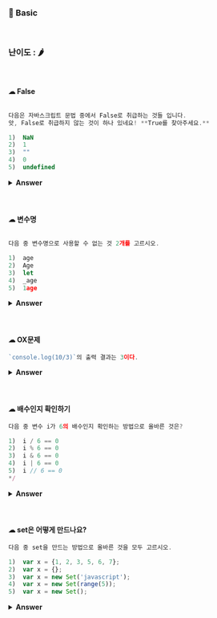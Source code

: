 ### 🎁 Basic

<br>

### 난이도 : 🌶

<br>

#### ☁︎ False

```javascript

다음은 자바스크립트 문법 중에서 False로 취급하는 것들 입니다.
앗, False로 취급하지 않는 것이 하나 있네요! **True를 찾아주세요.**

1)  NaN
2)  1
3)  ""
4)  0
5)  undefined

```

<details><summary><b>Answer</b></summary>

<p>

```javascript
2;
```

 </p>
 </details>
 <br>
 <br>
 
 #### ☁︎ 변수명

```javascript

다음 중 변수명으로 사용할 수 없는 것 2개를 고르시오.

1)  age
2)  Age
3)  let
4)  _age
5)  1age

```

<details><summary><b>Answer</b></summary>

  <p>

```javascript

3)  let
5)  1age

정답은 '3번', '5번' 입니다.
JavaScript 식별자는 문자, 밑줄(_) 혹은 달러 기호($)로 시작해야하며
let 은 이미 JavaScript 문법에 존재하는 예약어라 사용이 불가능합니다.

```

</p>
</details>
<br>
<br>

#### ☁︎ OX문제

```javascript
`console.log(10/3)`의 출력 결과는 3이다.

```

<details><summary><b>Answer</b></summary>
<p>
    
```javascript
X (3.33333333이다)
```

 </p>
 </details>

 <br>
 <br>

#### ☁︎ 배수인지 확인하기

```javascript
다음 중 변수 i가 6의 배수인지 확인하는 방법으로 올바른 것은?

1)  i / 6 == 0
2)  i % 6 == 0
3)  i & 6 == 0
4)  i | 6 == 0
5)  i // 6 == 0
*/
```

<details><summary><b>Answer</b></summary>
<p>
    
```javascript
2
```

 </p>
 </details>

 <br>
 <br>

#### ☁︎ set은 어떻게 만드나요?

```javascript
다음 중 set을 만드는 방법으로 올바른 것을 모두 고르시오.

1)  var x = {1, 2, 3, 5, 6, 7};
2)  var x = {};
3)  var x = new Set('javascript');
4)  var x = new Set(range(5));
5)  var x = new Set();
```

<details><summary><b>Answer</b></summary>
<p>
    
```javascript
3, 5

Set 객체는 자료형에 관계 없이 원시 값과 객체 참조 모두 유일한 값을 저장할 수 있습니다.
<a href="https://developer.mozilla.org/ko/docs/Web/JavaScript/Reference/Global_Objects/Set"> 참고 </a>

```

 </p>
 </details>

 <br>
 <br>


```

